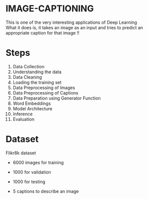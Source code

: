 # IMAGE-CAPTIONING

This is one of the very interesting applications of Deep Learning
<br>
What it does is, it takes an image as an input and tries to predict an appropriate caption for that image !!



# Steps

1. Data Collection
2. Understanding the data
3. Data Cleaning
4. Loading the training set
5. Data Preprocessing of Images
6. Data Preprocessing of Captions
7. Data Preparation using Generator Function
8. Word Embeddings
9. Model Architecture
10. Inference
11. Evaluation

# Dataset
Flikr8k dataset

- 6000 images for training
- 1000 for validation
- 1000 for testing

- 5 captions to describe an image

